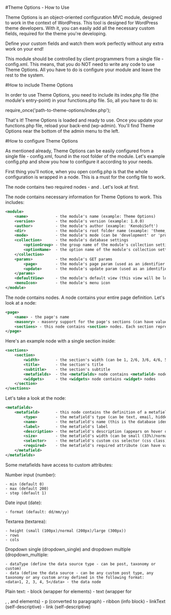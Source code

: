 
#Theme Options - How to Use

Theme Options is an object-oriented configuration MVC module, designed to work in the context of WordPress.
This tool is designed for WordPress theme developers. With it, you can easily add all the necessary custom fields, required
for the theme you're developing.

Define your custom fields and watch them work perfectly without any extra work on your end!

This module should be controlled by client programmers from a single file - config.xml. This means, that you do NOT need to write any code to use Theme Options. All you have to do is configure your module and leave the rest to the system.

#How to include Theme Options

In order to use Theme Options, you need to include its index.php file (the module's entry-point) in your functions.php file.
So, all you have to do is:

require_once('path-to-theme-options/index.php');

That's it! Theme Options is loaded and ready to use. Once you update your functions.php file, reload your back-end (wp-admin).
You'll find Theme Options near the bottom of the admin menu to the left.

#How to configure Theme Options

As mentioned already, Theme Options can be easily configured from a single file - config.xml, found in the root folder of the module.
Let's example config.php and show you how to configure it according to your needs.

First thing you'll notice, when you open config.php is that the whole configuration is wrapped in a <config></config> node. This is a must
for the config file to work.

The <config> node contains two required nodes - <module> and <pages>. Let's look at <module> first.

The <module> node contains necessary information for Theme Options to work. This includes:

```xml
<module>
    <name>            - the module's name (example: Theme Options)
    <version>         - the module's version (example: 1.0.0)
    <author>          - the module's author (example: 'KenobiSoft')
    <dir>             - the module's root folder name (example: 'theme_options')
    <mode>            - the module's mode (can be 'development' or 'production')
    <collection>      - the module's database settings
        <optionGroup> - the group name of the module's collection setting
        <optionName>  - the option name of the module's collection setting
    </collection>
    <params>          - the module's GET params
        <page>        - the module's page param (used as an identifier for the module's pages)
        <update>      - the module's update param (used as an identifier when an update event is triggered)
    </params>
    <defaultView>     - the module's default view (this view will be loaded as a fallback, when a view cannot be found and loaded)
    <menuIcon>        - the module's menu icon
</module>
```

The <pages> node contains <page> nodes. A <page> node contains your entire page definition. Let's look at a <page> node:

```xml
<page>
    <name> - the page's name
    <masonry> - masonry support for the page's sections (can have values true/false or you can remove it, which equals to false)
    <sections> - this node contains <section> nodes. Each section represents an html section, which contains metafields and/or widgets.
</page>
```

Here's an example <sections> node with a single section inside:

```xml
<sections>
    <section>
        <width>       - the section's width (can be 1, 2/6, 3/6, 4/6, 5/6)
        <title>       - the section's title
        <subtitle>    - the section's subtitle
        <metafields>  - the <metafields> node contains <metafield> nodes
        <widgets>     - the <widgets> node contains <widget> nodes
    </section>
</sections>
```

Let's take a look at the <metafields> node:

```xml
<metafields>
    <metafield>       - this node contains the definition of a metafield
        <type>        - the metafield's type (can be text, email, hidden, number, checkbox, date, file, image, textarea, dropdown_single, dropdown_multiple, editor, map, gallery, plain_text
        <name>        - the metafield's name (this is the database identifier for the field; you will require this name to pull out the field's data on the frontend)
        <label>       - the metafield's label
        <description> - the metafield's description (appears on hover on the label)
        <size>        - the metafield's width (can be small (33%)/normal (50%)/large (75%)/auto (100%))
        <selector>    - the metafield's custom css selector (css class)
        <required>    - the metafield's required attribute (can have values true/false or you can remove it, which equals to false)
    </metafield>
</metafields>
```

Some metafields have access to custom attributes:
	
Number input (<type>number</type>):

	- min (default 0)
	- max (default 200)
	- step (default 1)

Date input (<type>date</type>):

	- format (default: dd/mm/yy)

Textarea (<type>textarea</type>):

	- height (small (100px)/normal (200px)/large (300px))
	- rows
	- cols

Dropdown single (<type>dropdown_single</type>) and dropdown multiple (<type>dropdown_multiple</type>:

    - dataType (define the data source type - can be post, taxonomy or custom)
    - data (define the data source - can be any custom post type, any taxonomy or any custom array defined in the following format:
    <data>1, 2, 3, 4, 5</data> - the data node

Plain text:
	- block (wrapper for <text> elements)
	- text (wrapper for <p>, <ribbon>, <linkText> and <link> elements)
	- p (converted to paragraph)
	- ribbon (info block)
	- linkText (self-descriptive)
	- link (self-descriptive)